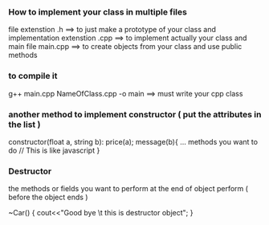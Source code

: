 ### How to implement your class in multiple files

file extenstion .h ==> to just make a prototype of your class
and implementation extenstion .cpp ==> to implement actually your class
and main file main.cpp ==> to create objects from your class and use public methods

### to compile it

g++ main.cpp NameOfClass.cpp -o main ==> must write your cpp class

### another method to implement constructor ( put the attributes in the list )

constructor(float a, string b): price(a); message(b){
... methods you want to do // This is like javascript 
}

### Destructor

the methods or fields you want to perform at the end of object perform ( before the object ends )

~Car() {
cout<<"Good bye \t this is destructor object";
}
